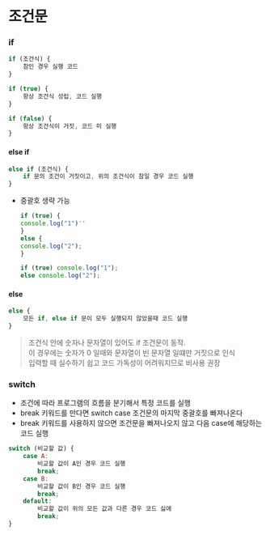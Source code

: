 조건문
======
### if
```js
if (조건식) {
    참인 경우 실행 코드
}

if (true) {
    항상 조건식 성립, 코드 실행
}

if (false) {
    항상 조건식이 거짓, 코드 미 실행
} 
```
#### else if
```js
else if (조건식) {
    if 문의 조건이 거짓이고, 위의 조건식이 참일 경우 코드 실행
}
```
+ 중괄호 생략 가능
    ```js
    if (true) {
    console.log("1")''
  }
  else {
    console.log("2");  
    }
  
  if (true) console.log("1");
    else console.log("2");
    ```
#### else
```js
else {
    모든 if, else if 문이 모두 실행되지 않았을때 코드 실행
}
```
> 조건식 안에 숫자나 문자열이 있어도 if 조건문이 동작.  
이 경우에는 숫자가 0 일때와 문자열이 빈 문자열 일떄만 거짓으로 인식  
입력할 때 실수하기 쉽고 코드 가독성이 어려워지므로 비사용 권장
### switch
+ 조건에 따라 프로그램의 흐름을 분기해서 특정 코드를 실행
+ break 키워드를 만다면 switch case 조건문의 마지막 중괄호를 빠져나온다
+ break 키워드를 사용하지 않으면 조건문을 빠져나오지 않고 다음 case에 해당하는 코드 실행
```js
switch (비교할 값) {
    case A:
        비교할 값이 A인 경우 코드 실행
        break;
    case B:
        비교할 값이 B인 경우 코드 실행
        break;
    default:
        비교할 값이 위의 모든 값과 다른 경우 코드 싫애
        break;
}
```